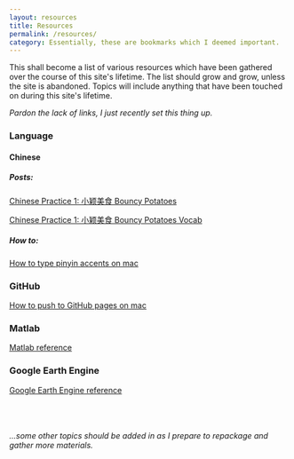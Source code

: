 ```yaml
---
layout: resources
title: Resources
permalink: /resources/
category: Essentially, these are bookmarks which I deemed important.
---
```

This shall become a list of various resources which have been gathered over the course of this site's lifetime. The list should grow and grow, unless the site is abandoned. Topics will include anything that have been touched on during this site's lifetime.

*Pardon the lack of links, I just recently set this thing up.*

### **Language** 
#### Chinese
##### Posts:
[Chinese Practice 1: 小颖美食 Bouncy Potatoes](../chinese%20food%20translation/2020/07/12/xiaoyingmeishiBouncyPotato)

[Chinese Practice 1: 小颖美食 Bouncy Potatoes Vocab](../chinese%20food%20translation/2020/07/12/xiaoyingmeishiBouncyPotatoVocab)

##### How to:
[How to type pinyin accents on mac](../chinese/2020/07/12/howtomacpinyin.html)

### **GitHub**
[How to push to GitHub pages on mac](../github%20stuff/2020/07/12/GithubHowToPushPages.html)

### **Matlab**
[Matlab reference](../matlab/2020/07/21/matlab_reference.html)

### **Google Earth Engine**
[Google Earth Engine reference](../google%20earth%20engine/2020/08/06/gee_reference.html)

<br><br><br>*...some other topics should be added in as I prepare to repackage and gather more materials.*
